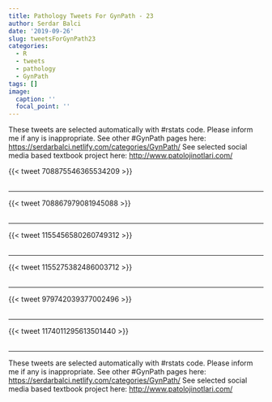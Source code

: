 ```yaml
---
title: Pathology Tweets For GynPath - 23
author: Serdar Balci
date: '2019-09-26'
slug: tweetsForGynPath23
categories:
  - R
  - tweets
  - pathology
  - GynPath
tags: []
image:
  caption: ''
  focal_point: ''
---
```



These tweets are selected automatically with #rstats code. Please inform me if any is inappropriate.
See other #GynPath pages here: https://serdarbalci.netlify.com/categories/GynPath/ 
See selected social media based textbook project here: http://www.patolojinotlari.com/

{{< tweet 708875546365534209 >}}
<br>
<br>
<hr>
{{< tweet 708867979081945088 >}}
<br>
<br>
<hr>
{{< tweet 1155456580260749312 >}}
<br>
<br>
<hr>
{{< tweet 1155275382486003712 >}}
<br>
<br>
<hr>
{{< tweet 979742039377002496 >}}
<br>
<br>
<hr>
{{< tweet 1174011295613501440 >}}
<br>
<br>
<hr>


These tweets are selected automatically with #rstats code. Please inform me if any is inappropriate.
See other #GynPath pages here: https://serdarbalci.netlify.com/categories/GynPath/ 
See selected social media based textbook project here: http://www.patolojinotlari.com/
